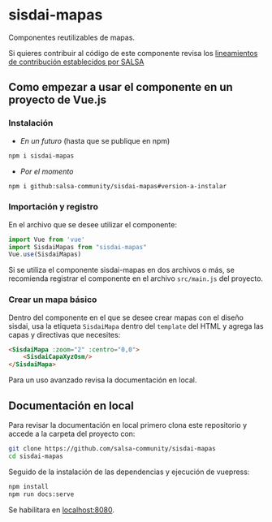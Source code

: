 # sisdai-mapas

Componentes reutilizables de mapas.

Si quieres contribuir al código de este componente revisa los [lineamientos de contribución establecidos por SALSA](https://salsa.crip.conacyt.mx/guidelines/contribute/)

## Como empezar a usar el componente en un proyecto de Vue.js

### Instalación

* _En un futuro_ (hasta que se publique en npm)
```bash
npm i sisdai-mapas
```

* _Por el momento_
```bash
npm i github:salsa-community/sisdai-mapas#version-a-instalar
```

### Importación y registro

En el archivo que se desee utilizar el componente:

```javascript
import Vue from 'vue'
import SisdaiMapas from "sisdai-mapas"
Vue.use(SisdaiMapas)
```

Si se utiliza el componente sisdai-mapas en dos archivos o más, se recomienda registrar el componente en el archivo `src/main.js` del proyecto.

### Crear un mapa básico

Dentro del componente en el que se desee crear mapas con el diseño sisdai, usa la etiqueta `SisdaiMapa` dentro del `template` del HTML y agrega las capas y directivas que necesites:

```html
<SisdaiMapa :zoom="2" :centro="0,0">
    <SisdaiCapaXyzOsm/>
</SisdaiMapa>
```

Para un uso avanzado revisa la documentación en local.

## Documentación en local

Para revisar la documentación en local primero clona este repositorio y accede a la carpeta del proyecto con:
```bash
git clone https://github.com/salsa-community/sisdai-mapas
cd sisdai-mapas
```

Seguido de la instalación de las dependencias y ejecución de vuepress:
```bash
npm install
npm run docs:serve
```

Se habilitara en [localhost:8080](localhost:8080).
